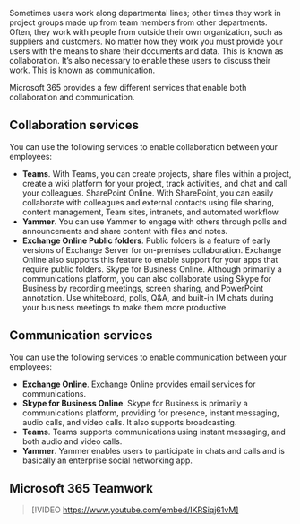 Sometimes users work along departmental lines; other times they work in project groups made up from team members from other departments. Often, they work with people from outside their own organization, such as suppliers and customers. No matter how they work you must provide your users with the means to share their documents and data. This is known as collaboration. It’s also necessary to enable these users to discuss their work. This is known as communication.

Microsoft 365 provides a few different services that enable both collaboration and communication. 

## Collaboration services 
You can use the following services to enable collaboration between your employees: 

- **Teams**. With Teams, you can create projects, share files within a project, create a wiki platform for your project, track activities, and chat and call your colleagues. 
SharePoint Online. With SharePoint, you can easily collaborate with colleagues and external contacts using file sharing, content management, Team sites, intranets, and automated workflow. 
- **Yammer**. You can use Yammer to engage with others through polls and announcements and share content with files and notes. 
- **Exchange Online Public folders**. Public folders is a feature of early versions of Exchange Server for on-premises collaboration. Exchange Online also supports this feature to enable support for your apps that require public folders. 
Skype for Business Online. Although primarily a communications platform, you can also collaborate using Skype for Business by recording meetings, screen sharing, and PowerPoint annotation. Use whiteboard, polls, Q&A, and built-in IM chats during your business meetings to make them more productive. 

## Communication services 
You can use the following services to enable communication between your employees: 

- **Exchange Online**. Exchange Online provides email services for communications. 
- **Skype for Business Online**. Skype for Business is primarily a communications platform, providing for presence, instant messaging, audio calls, and video calls. It also supports broadcasting. 
- **Teams**. Teams supports communications using instant messaging, and both audio and video calls. 
- **Yammer**. Yammer enables users to participate in chats and calls and is basically an enterprise social networking app.
 
## Microsoft 365 Teamwork
 
>[!VIDEO https://www.youtube.com/embed/IKRSiqj61vM]